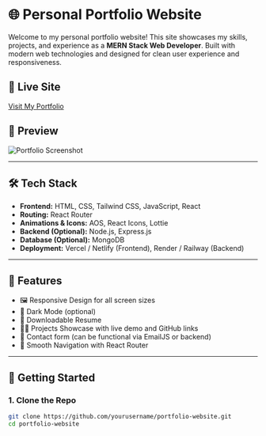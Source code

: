 # 🌐 Personal Portfolio Website

Welcome to my personal portfolio website! This site showcases my skills, projects, and experience as a **MERN Stack Web Developer**. Built with modern web technologies and designed for clean user experience and responsiveness.

## 🔗 Live Site

[Visit My Portfolio](https://your-portfolio-link.com)

## 📸 Preview

![Portfolio Screenshot](./screenshot.png) <!-- replace with actual screenshot if available -->

---

## 🛠️ Tech Stack

- **Frontend:** HTML, CSS, Tailwind CSS, JavaScript, React
- **Routing:** React Router
- **Animations & Icons:** AOS, React Icons, Lottie
- **Backend (Optional):** Node.js, Express.js
- **Database (Optional):** MongoDB
- **Deployment:** Vercel / Netlify (Frontend), Render / Railway (Backend)

---

## 📂 Features

- 🖼️ Responsive Design for all screen sizes
- 🌙 Dark Mode (optional)
- 📄 Downloadable Resume
- 🧑‍💻 Projects Showcase with live demo and GitHub links
- 📧 Contact form (can be functional via EmailJS or backend)
- 🧭 Smooth Navigation with React Router

---

## 🚀 Getting Started

### 1. Clone the Repo

```bash
git clone https://github.com/yourusername/portfolio-website.git
cd portfolio-website

